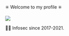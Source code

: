 ✳️ Welcome to my profile ✳️

![](https://user-images.githubusercontent.com/51968731/115976813-13161080-a572-11eb-942b-d36a7d959bfb.png)

👨‍💻 Infosec since 2017-2021.
